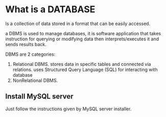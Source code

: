 # What is a DATABASE

Is a collection of data stored in a format that can be easily accessed.

a DBMS is used to manage databases, it is software application that takes instruction for querying or modifying data then interprets/executes it and sends results back.

DBMS are 2 categories:

1. Relational DBMS.
   stores data in specific tables and connected via relations.
   uses Structured Query Language (SQL) for interacting with database
2. NonRelational DBMS.

## Install MySQL server

Just follow the instructions given by MySQL server installer.
